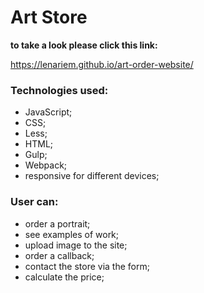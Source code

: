 # Art Store

**to take a look please click this link:** 

https://lenariem.github.io/art-order-website/

### Technologies used: 
* JavaScript;
* CSS;
* Less;
* HTML;
* Gulp;
* Webpack;
* responsive for different devices;


### User can:
* order a portrait;
* see examples of work;
* upload image to the site;
* order a callback;
* contact the store via the form;
* calculate the price;